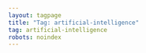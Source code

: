 ```yaml
---
layout: tagpage
title: "Tag: artificial-intelligence"
tag: artificial-intelligence
robots: noindex
---
```

